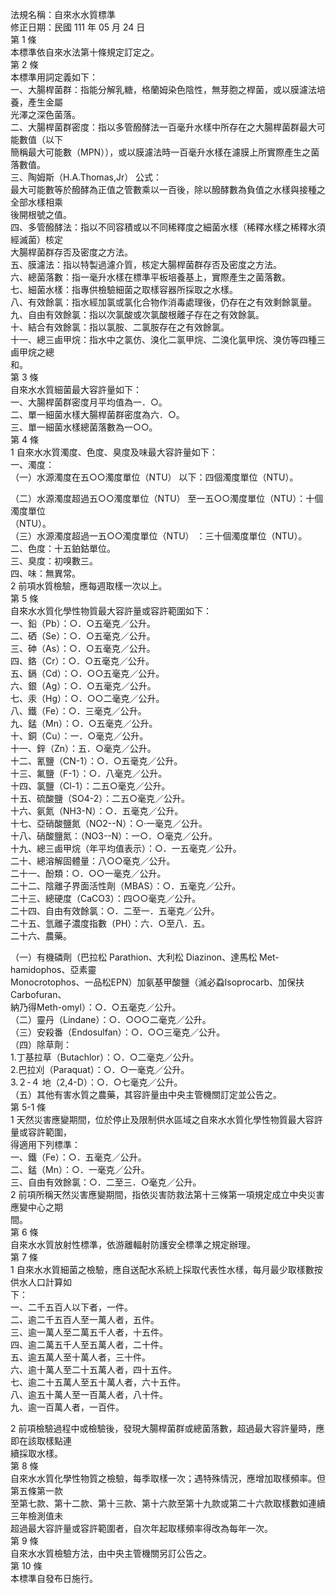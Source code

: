 法規名稱：自來水水質標準  
修正日期：民國 111 年 05 月 24 日  
第 1 條  
本標準依自來水法第十條規定訂定之。  
第 2 條  
本標準用詞定義如下：  
一、大腸桿菌群：指能分解乳糖，格蘭姆染色陰性，無芽胞之桿菌，或以膜濾法培養，產生金屬  
光澤之深色菌落。  
二、大腸桿菌群密度：指以多管醱酵法一百毫升水樣中所存在之大腸桿菌群最大可能數值（以下  
簡稱最大可能數（MPN）），或以膜濾法時一百毫升水樣在濾膜上所實際產生之菌落數值。  
三、陶姆斯（H.A.Thomas,Jr） 公式：  
最大可能數等於醱酵為正值之管數乘以一百後，除以醱酵數為負值之水樣與接種之全部水樣相乘  
後開根號之值。  
四、多管醱酵法：指以不同容積或以不同稀釋度之細菌水樣（稀釋水樣之稀釋水須經滅菌）核定  
大腸桿菌群存否及密度之方法。  
五、膜濾法：指以特製過濾介質，核定大腸桿菌群存否及密度之方法。  
六、總菌落數：指一毫升水樣在標準平板培養基上，實際產生之菌落數。  
七、細菌水樣：指專供檢驗細菌之取樣容器所採取之水樣。  
八、有效餘氯：指水經加氯或氯化合物作消毒處理後，仍存在之有效剩餘氯量。  
九、自由有效餘氯：指以次氯酸或次氯酸根離子存在之有效餘氯。  
十、結合有效餘氯：指以氯胺、二氯胺存在之有效餘氯。  
十一、總三鹵甲烷：指水中之氯仿、溴化二氯甲烷、二溴化氯甲烷、溴仿等四種三鹵甲烷之總  
和。  
第 3 條  
自來水水質細菌最大容許量如下：  
一、大腸桿菌群密度月平均值為一．○。  
二、單一細菌水樣大腸桿菌群密度為六．○。  
三、單一細菌水樣總菌落數為一○○。  
第 4 條  
1 自來水水質濁度、色度、臭度及味最大容許量如下：  
一、濁度：  
（一）水源濁度在五○○濁度單位（NTU） 以下：四個濁度單位（NTU）。  


（二）水源濁度超過五○○濁度單位（NTU） 至一五○○濁度單位（NTU）：十個濁度單位  
（NTU）。  
（三）水源濁度超過一五○○濁度單位（NTU） ：三十個濁度單位（NTU）。  
二、色度：十五鉑鈷單位。  
三、臭度：初嗅數三。  
四、味：無異常。  
2 前項水質檢驗，應每週取樣一次以上。  
第 5 條  
自來水水質化學性物質最大容許量或容許範圍如下：  
一、鉛（Pb）：○．○五毫克／公升。  
二、硒（Se）：○．○五毫克／公升。  
三、砷（As）：○．○五毫克／公升。  
四、鉻（Cr）：○．○五毫克／公升。  
五、鎘（Cd）：○．○○五毫克／公升。  
六、銀（Ag）：○．○五毫克／公升。  
七、汞（Hg）：○．○○二毫克／公升。  
八、鐵（Fe）：○．三毫克／公升。  
九、錳（Mn）：○．○五毫克／公升。  
十、銅（Cu）：一．○毫克／公升。  
十一、鋅（Zn）：五．○毫克／公升。  
十二、氰鹽（CN-1）：○．○五毫克／公升。  
十三、氟鹽（F-1）：○．八毫克／公升。  
十四、氯鹽（Cl-1）：二五○毫克／公升。  
十五、硫酸鹽（SO4-2）：二五○毫克／公升。  
十六、氨氮（NH3-N）：○．五毫克／公升。  
十七、亞硝酸鹽氮（NO2--N）：○‧一毫克／公升。  
十八、硝酸鹽氮：（NO3--N）：一○．○毫克／公升。  
十九、總三鹵甲烷（年平均值表示）：○．一五毫克／公升。  
二十、總溶解固體量：八○○毫克／公升。  
二十一、酚類：○．○○一毫克／公升。  
二十二、陰離子界面活性劑（MBAS）：○．五毫克／公升。  
二十三、總硬度（CaCO3）：四○○毫克／公升。  
二十四、自由有效餘氯：○．二至一．五毫克／公升。  
二十五、氫離子濃度指數（PH）：六．○至八．五。  
二十六、農藥。  


（一）有機磷劑（巴拉松 Parathion、大利松 Diazinon、達馬松 Met-hamidophos、亞素靈  
Monocrotophos、一品松EPN）加氨基甲酸鹽（滅必蝨Isoprocarb、加保扶Carbofuran、  
納乃得Meth-omyl）：○．○五毫克／公升。  
（二）靈丹（Lindane）：○．○○○二毫克／公升。  
（三）安殺番（Endosulfan）：○．○○三毫克／公升。  
（四）除草劑：  
1.丁基拉草（Butachlor）：○．○二毫克／公升。  
2.巴拉刈（Paraquat）：○．○一毫克／公升。  
3.２-４ 地（2,4-D）：○．○七毫克／公升。  
（五）其他有害水質之農藥，其容許量由中央主管機關訂定並公告之。  
第 5-1 條  
1 天然災害應變期間，位於停止及限制供水區域之自來水水質化學性物質最大容許量或容許範圍，  
得適用下列標準：  
一、鐵（Fe）：○．五毫克／公升。  
二、錳（Mn）：○．一毫克／公升。  
三、自由有效餘氯：○．二至三．○毫克／公升。  
2 前項所稱天然災害應變期間，指依災害防救法第十三條第一項規定成立中央災害應變中心之期  
間。  
第 6 條  
自來水水質放射性標準，依游離輻射防護安全標準之規定辦理。  
第 7 條  
1 自來水水質細菌之檢驗，應自送配水系統上採取代表性水樣，每月最少取樣數按供水人口計算如  
下：  
一、二千五百人以下者，一件。  
二、逾二千五百人至一萬人者，五件。  
三、逾一萬人至二萬五千人者，十五件。  
四、逾二萬五千人至五萬人者，二十件。  
五、逾五萬人至十萬人者，三十件。  
六、逾十萬人至二十五萬人者，四十五件。  
七、逾二十五萬人至五十萬人者，六十五件。  
八、逾五十萬人至一百萬人者，八十件。  
九、逾一百萬人者，一百件。  


2 前項檢驗過程中或檢驗後，發現大腸桿菌群或總菌落數，超過最大容許量時，應即在該取樣點連  
續採取水樣。  
第 8 條  
自來水水質化學性物質之檢驗，每季取樣一次；遇特殊情況，應增加取樣頻率。但第五條第一款  
至第七款、第十二款、第十三款、第十六款至第十九款或第二十六款取樣數如連續三年檢測值未  
超過最大容許量或容許範圍者，自次年起取樣頻率得改為每年一次。  
第 9 條  
自來水水質檢驗方法，由中央主管機關另訂公告之。  
第 10 條  
本標準自發布日施行。  


